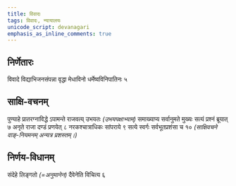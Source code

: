 ```yaml
---
title: विवादः
tags: विवादः, न्यायालयः
unicode_script: devanagari
emphasis_as_inline_comments: true
---
```

## निर्णेतारः
विवादे विद्याभिजनसंपन्ना वृद्धा मेधाविनो धर्मेष्वविनिपातिनः ५ 

## साक्षि-वचनम्
पुण्याहे प्रातरग्नाविद्धे ऽपामन्ते राजवत्य् उभयतः *(उभयपक्षाभ्याम्)* समाख्याप्य सर्वानुमते मुख्यः सत्यं प्रश्नं ब्रूयात् ७ अनृते राजा दण्डं प्रणयेत् ८ नरकश्चात्राधिकः सांपराये ९ सत्ये स्वर्गः सर्वभूतप्रशंसा च १०  *(साक्षिवचने वाङ्-नियमनम् अन्यत्र प्रशस्तम्।)*

## निर्णय-विधानम्
संदेहे लिङ्गतो *(=अनुमानेन)* दैवेनेति विचित्य ६ 